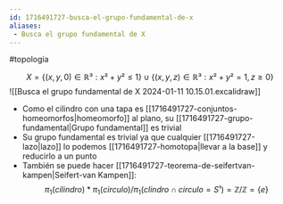 ```yaml
---
id: 1716491727-busca-el-grupo-fundamental-de-x
aliases:
 - Busca el grupo fundamental de X
---
```


#topología 

$$X = \{(x,y,0) \in \mathbb{R}³ : x² +y² \leq 1\} \cup \{(x,y,z) \in \mathbb{R}³ : x² +y² = 1, z \geq 0\}$$
![[Busca el grupo fundamental de X 2024-01-11 10.15.01.excalidraw]]

- Como el cilindro con una tapa es [[1716491727-conjuntos-homeomorfos|homeomorfo]] al plano, su [[1716491727-grupo-fundamental|Grupo fundamental]] es trivial
- Su grupo fundamental es trivial ya que cualquier [[1716491727-lazo|lazo]] lo podemos [[1716491727-homotopa|llevar a la base]] y reducirlo a un punto
- También se puede hacer [[1716491727-teorema-de-seifertvan-kampen|Seifert-van Kampen]]:
$$\pi_1 (cilindro) \ast \pi_1 (circulo) / \pi_1 (clindro \cap circulo = S¹) = \mathbb{Z} / \mathbb{Z} = \{e\}$$